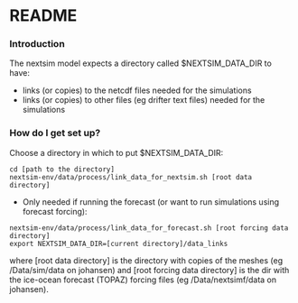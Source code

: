 # README #

### Introduction ###
The nextsim model expects a directory called $NEXTSIM_DATA_DIR to have:
* links (or copies) to the netcdf files needed for the simulations
* links (or copies) to other files (eg drifter text files) needed for the simulations

### How do I get set up? ###
Choose a directory in which to put $NEXTSIM_DATA_DIR:
```
cd [path to the directory]
nextsim-env/data/process/link_data_for_nextsim.sh [root data directory]
```

* Only needed if running the forecast (or want to run simulations using forecast forcing):
```
nextsim-env/data/process/link_data_for_forecast.sh [root forcing data directory]
export NEXTSIM_DATA_DIR=[current directory]/data_links
```

where [root data directory] is the directory with copies of the meshes (eg /Data/sim/data on johansen)
and [root forcing data directory] is the dir with the ice-ocean forecast (TOPAZ)
forcing files (eg /Data/nextsimf/data on johansen).
